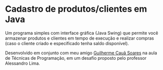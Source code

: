 # Cadastro de produtos/clientes em Java

Um programa simples com interface gráfica (Java Swing) que permite você armazenar produtos e clientes em tempo de execução e realizar compras (caso o cliente criado e especificado tenha saldo disponível).

Desenvolvido em conjunto com meu amigo <a href="https://www.linkedin.com/in/guilherme-cau%C3%A3-soares/">Guilherme Cauã Soares</a> na aula de Técnicas de Programação, em um desafio proposto pelo professor Alessandro Lima.
